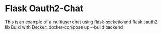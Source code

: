 # Flask Oauth2-Chat
This is an example of a multiuser chat using flask-socketio and flask oauth2 lib 
Build with Docker: docker-compose up --build backend 
